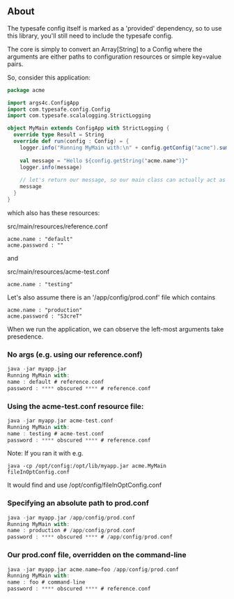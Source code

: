 ## About

The typesafe config itself is marked as a 'provided' dependency, so to use this library, you'll still need to include the typesafe config.

The core is simply to convert an Array\[String\] to a Config where the arguments are either paths to configuration resources or simple key=value pairs.


So, consider this application:

```scala
package acme

import args4c.ConfigApp
import com.typesafe.config.Config
import com.typesafe.scalalogging.StrictLogging

object MyMain extends ConfigApp with StrictLogging {
  override type Result = String
  override def run(config : Config) = {
    logger.info("Running MyMain with:\n" + config.getConfig("acme").summary())
    
    val message = "Hello ${config.getString("acme.name")}"
    logger.info(message)
    
    // let's return our message, so our main class can actually act as a function from Config => String
    message
  }
}
```

which also has these resources:

src/main/resources/reference.conf
```
acme.name : "default"
acme.password : ""
```

and 


src/main/resources/acme-test.conf
```
acme.name : "testing"
```

Let's also assume there is an '/app/config/prod.conf' file which contains
```
acme.name : "production"
acme.password : "S3creT"
```

When we run the application, we can observe the left-most arguments take presedence.

### No args (e.g. using our reference.conf)

```scala
java -jar myapp.jar
Running MyMain with:
name : default # reference.conf
password : **** obscured **** # reference.conf
```

### Using the acme-test.conf resource file:
```scala
java -jar myapp.jar acme-test.conf
Running MyMain with:
name : testing # acme-test.conf
password : **** obscured **** # reference.conf
```
Note: If you ran it with e.g. 
```
java -cp /opt/config:/opt/lib/myapp.jar acme.MyMain fileInOptConfig.conf 
```
It would find and use /opt/config/fileInOptConfig.conf 

### Specifying an absolute path to prod.conf
```scala
java -jar myapp.jar /app/config/prod.conf
Running MyMain with:
name : production # /app/config/prod.conf
password : **** obscured **** # /app/config/prod.conf
```

### Our prod.conf file, overridden on the command-line
```scala
java -jar myapp.jar acme.name=foo /app/config/prod.conf
Running MyMain with:
name : foo # command-line
password : **** obscured **** # reference.conf
```

